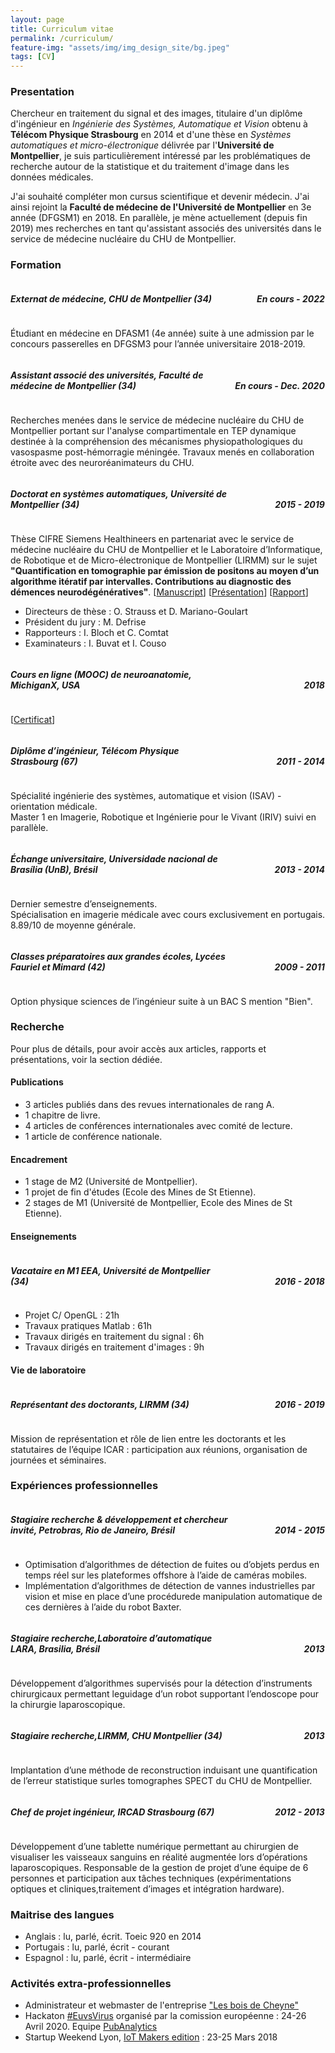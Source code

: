 ```yaml
---
layout: page
title: Curriculum vitae
permalink: /curriculum/
feature-img: "assets/img/img_design_site/bg.jpeg"
tags: [CV]
---
```

### Presentation
Chercheur en traitement du signal et des images, titulaire d'un diplôme d'ingénieur en _Ingénierie des Systèmes, Automatique et Vision_ obtenu à **Télécom Physique Strasbourg** en 2014 et d'une thèse en _Systèmes automatiques et micro-électronique_ délivrée par l'**Université de Montpellier**, je suis particulièrement intéressé par les problématiques de recherche autour de la statistique et du traitement d'image dans les données médicales.

J'ai souhaité compléter mon cursus scientifique et devenir médecin. J'ai ainsi rejoint la **Faculté de médecine de l'Université de Montpellier** en 3e année (DFGSM1) en 2018. En parallèle, je mène actuellement (depuis fin 2019) mes recherches en tant qu'assistant associés des universités dans le service de médecine nucléaire du CHU de Montpellier.

<h3 style="text-align:left">Formation</h3>

<h5 style="text-align: left; width:69%; display: inline-block;">Externat de médecine, CHU de Montpellier (34)</h5>
<h5 style="text-align: right; width:30%;  display: inline-block;">En cours - 2022</h5>
<p>Étudiant en médecine en DFASM1 (4e année) suite à une admission par le concours passerelles en DFGSM3 pour l’année universitaire 2018-2019.</p>

<h5 style="text-align: left; width:69%; display: inline-block;">Assistant associé des universités, Faculté de médecine de Montpellier (34)</h5>
<h5 style="text-align: right; width:30%;  display: inline-block;">En cours - Dec. 2020</h5>
<p>Recherches menées dans le service de médecine nucléaire du CHU de Montpellier portant sur l'analyse compartimentale en TEP dynamique destinée à la compréhension des mécanismes physiopathologiques du vasospasme post-hémorragie méningée. Travaux menés en collaboration étroite avec des neuroréanimateurs du CHU.</p>

<h5 style="text-align: left; width:69%; display: inline-block;">Doctorat en systèmes automatiques, Université de Montpellier (34)</h5>
<h5 style="text-align: right; width:30%;  display: inline-block;">2015 - 2019</h5>
<p>Thèse CIFRE Siemens Healthineers en partenariat avec le service de médecine nucléaire du CHU de
Montpellier et le Laboratoire d’Informatique, de Robotique et de Micro-électronique de Montpellier
(LIRMM) sur le sujet <b>"Quantification en tomographie par émission de positons au moyen d’un
algorithme itératif par intervalles. Contributions au diagnostic des démences neurodégénératives"</b>. [<a href="https://tel.archives-ouvertes.fr/tel-02476570/document">Manuscript</a>] [<a href="/assets/docs/these/Soutenance.pdf">Présentation</a>] [<a href="/assets/docs/these/Rapport.pdf">Rapport</a>]</p>
<ul  style="text-align:left">
  <li  style="text-align:left"> Directeurs de thèse : O. Strauss et D. Mariano-Goulart</li>
  <li  style="text-align:left"> Président du jury : M. Defrise</li>
  <li  style="text-align:left"> Rapporteurs : I. Bloch et C. Comtat</li>
  <li  style="text-align:left"> Examinateurs : I. Buvat et I. Couso</li>
</ul>


<h5 style="text-align: left; width:69%; display: inline-block;">Cours en ligne (MOOC) de neuroanatomie, MichiganX, USA</h5>
<h5 style="text-align: right; width:30%;  display: inline-block;">2018</h5>
<p>[<a href="/assets/docs/diplomes/Certificat_MOOC.pdf">Certificat</a>]</p>

<h5 style="text-align: left; width:69%; display: inline-block;">Diplôme d’ingénieur, Télécom Physique Strasbourg (67)</h5>
<h5 style="text-align: right; width:30%;  display: inline-block;">2011 - 2014</h5>
<p>Spécialité ingénierie des systèmes, automatique et vision (ISAV) - orientation médicale.<br>
Master 1 en Imagerie, Robotique et Ingénierie pour le Vivant (IRIV) suivi en parallèle.</p>

<h5 style="text-align: left; width:69%; display: inline-block;">Échange universitaire, Universidade nacional de Brasília (UnB), Brésil</h5>
<h5 style="text-align: right; width:30%;  display: inline-block;">2013 - 2014</h5>
<p>Dernier semestre d’enseignements.<br>
Spécialisation en imagerie médicale avec cours exclusivement en portugais.<br>
8.89/10 de moyenne générale.</p>

<h5 style="text-align: left; width:69%; display: inline-block;">Classes préparatoires aux grandes écoles, Lycées Fauriel et Mimard (42)</h5>
<h5 style="text-align: right; width:30%;  display: inline-block;">2009 - 2011</h5>
<p>Option physique sciences de l’ingénieur suite à un BAC S mention "Bien".</p>

<h3 style="text-align:left">Recherche</h3>

<p style="text-align:left"> Pour plus de détails, pour avoir accès aux articles, rapports et présentations, voir la <a>section dédiée</a>.</p>

<h4 style="text-align:left">Publications</h4>
<ul  style="text-align:left">
  <li  style="text-align:left"> 3 articles publiés dans des revues internationales de rang A.</li>
  <li  style="text-align:left"> 1 chapitre de livre.</li>
  <li  style="text-align:left"> 4 articles de conférences internationales avec comité de lecture.</li>
  <li  style="text-align:left"> 1 article de conférence nationale.</li>
</ul>

<h4 style="text-align:left">Encadrement</h4>
<ul  style="text-align:left">
  <li  style="text-align:left"> 1 stage de M2 (Université de Montpellier).</li>
  <li  style="text-align:left"> 1 projet de fin d'études (Ecole des Mines de St Etienne).</li>
  <li  style="text-align:left"> 2 stages de M1 (Université de Montpellier, Ecole des Mines de St Etienne).</li>
</ul>

<h4 style="text-align:left">Enseignements</h4>

<h5 style="text-align: left; width:69%; display: inline-block;">Vacataire en M1 EEA, Université de Montpellier (34)</h5>
<h5 style="text-align: right; width:30%;  display: inline-block;">2016 - 2018</h5>
<ul  style="text-align:left">
  <li  style="text-align:left"> Projet C/ OpenGL : 21h</li>
  <li  style="text-align:left"> Travaux pratiques Matlab : 61h</li>
  <li  style="text-align:left"> Travaux dirigés en traitement du signal : 6h</li>
  <li  style="text-align:left"> Travaux dirigés en traitement d'images : 9h</li>
</ul>

<h4 style="text-align:left">Vie de laboratoire</h4>

<h5 style="text-align: left; width:69%; display: inline-block;">Représentant des doctorants, LIRMM (34)</h5>
<h5 style="text-align: right; width:30%;  display: inline-block;">2016 - 2019</h5>
<p>Mission de représentation et rôle de lien entre les doctorants et les statutaires de l’équipe ICAR : participation aux réunions, organisation de journées et séminaires.</p>

<h3 style="text-align:left">Expériences professionnelles</h3>

<h5 style="text-align: left; width:69%; display: inline-block;">Stagiaire recherche & développement et chercheur invité, Petrobras, Rio de Janeiro, Brésil</h5>
<h5 style="text-align: right; width:30%;  display: inline-block;">2014 - 2015</h5>
<ul  style="text-align:left">
  <li  style="text-align:left"> Optimisation d’algorithmes de détection de fuites ou d’objets perdus en temps réel sur les plateformes offshore à l’aide de caméras mobiles.</li>
  <li  style="text-align:left"> Implémentation d’algorithmes de détection de vannes industrielles par vision et mise en place d’une procédurede manipulation automatique de ces dernières à l’aide du robot Baxter.</li>
</ul>

<h5 style="text-align: left; width:69%; display: inline-block;">Stagiaire recherche,Laboratoire d’automatique LARA, Brasilia, Brésil</h5>
<h5 style="text-align: right; width:30%;  display: inline-block;">2013</h5>
<p>Développement d’algorithmes supervisés pour la détection d’instruments chirurgicaux permettant leguidage d’un robot supportant l’endoscope pour la chirurgie laparoscopique.</p>

<h5 style="text-align: left; width:69%; display: inline-block;">Stagiaire recherche,LIRMM, CHU Montpellier (34)</h5>
<h5 style="text-align: right; width:30%;  display: inline-block;">2013</h5>
<p>Implantation d’une méthode de reconstruction induisant une quantification de l’erreur statistique surles tomographes SPECT du CHU de Montpellier.</p>

<h5 style="text-align: left; width:69%; display: inline-block;">Chef de projet ingénieur, IRCAD Strasbourg (67)</h5>
<h5 style="text-align: right; width:30%;  display: inline-block;">2012 - 2013</h5>
<p>Développement d’une tablette numérique permettant au chirurgien de visualiser les vaisseaux sanguins en réalité augmentée lors d’opérations laparoscopiques. Responsable de la gestion de projet d’une équipe de 6 personnes et participation aux tâches techniques (expérimentations optiques et cliniques,traitement d’images et intégration hardware).</p>

<h3 style="text-align:left">Maitrise des langues</h3>
<ul  style="text-align:left">
  <li  style="text-align:left"> Anglais : lu, parlé, écrit. Toeic 920 en 2014</li>
  <li  style="text-align:left"> Portugais : lu, parlé, écrit - courant </li>
  <li  style="text-align:left"> Espagnol : lu, parlé, écrit - intermédiaire</li>
</ul>

<h3 style="text-align:left">Activités extra-professionnelles</h3>
<ul  style="text-align:left">
  <li  style="text-align:left"> Administrateur et webmaster de l'entreprise <a href="https://www.lesboisdecheyne.com">"Les bois de Cheyne"</a></li>
  <li  style="text-align:left"> Hackaton <a href="https://euvsvirus.org">#EuvsVirus</a> organisé par la comission européenne : 24-26 Avril 2020. Equipe <a href="https://devpost.com/software/pubanalytics">PubAnalytics</a></li>
  <li  style="text-align:left"> Startup Weekend Lyon, <a href="http://communities.techstars.com/france/lyon/startup-weekend/12301">IoT Makers edition</a> : 23-25 Mars 2018 </li>
</ul>
